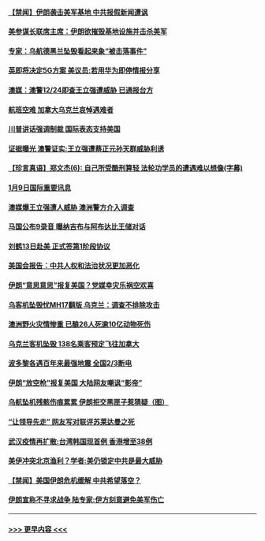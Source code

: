 #### [【禁闻】伊朗袭击美军基地 中共报假新闻遭讽](../pages/prog202/a102749185.md?t=01100633) 
#### [美参谋长联席主席：伊朗欲摧毁基地设施并击杀美军](../pages/prog202/a102749136.md?t=01100633) 
#### [专家：乌航德黑兰坠毁看起来象“被击落事件”](../pages/prog202/a102749162.md?t=01100633) 
#### [英即将决定5G方案 美议员:若用华为即停情报分享](../pages/prog202/a102749100.md?t=01100633) 
#### [澳媒：澳警12/24即查王立强遭威胁 已通报台方](../pages/prog202/a102749105.md?t=01100633) 
#### [航班空难 加拿大乌克兰哀悼遇难者](../pages/prog202/a102749081.md?t=01100633) 
#### [川普讲话强调制裁 国际表态支持美国](../pages/prog202/a102749055.md?t=01100633) 
#### [证据曝光 澳警证实:王立强遭蔡正元孙天群威胁利诱](../pages/prog202/a102749004.md?t=01100633) 
#### [【珍言真语】郑文杰(6): 自己所受酷刑算轻 法轮功学员的遭遇难以想像(字幕)](../pages/prog202/a102749005.md?t=01100633) 
#### [1月9日国际重要讯息](../pages/prog202/a102748855.md?t=01100633) 
#### [澳媒爆王立强遭人威胁 澳洲警方介入调查](../pages/prog202/a102748859.md?t=01100633) 
#### [马国公布9录音 曝纳吉布与阿布达比王储对话](../pages/prog202/a102748837.md?t=01100633) 
#### [刘鹤13日赴美 正式签第1阶段协议](../pages/prog202/a102748830.md?t=01100633) 
#### [美国会报告：中共人权和法治状况更加恶化](../pages/prog202/a102748731.md?t=01100633) 
#### [伊朗“意思意思”报复美国？党媒幸灾乐祸空欢喜](../pages/prog202/a102748728.md?t=01100633) 
#### [乌客机坠毁忧MH17翻版 乌克兰：调查不排除攻击](../pages/prog202/a102748710.md?t=01100633) 
#### [澳洲野火灾情惨重 已酿26人死逾10亿动物死伤](../pages/prog202/a102748612.md?t=01100633) 
#### [乌克兰客机坠毁 138名乘客预定飞往加拿大](../pages/prog202/a102748597.md?t=01100633) 
#### [波多黎各遇百年来最强地震 全国2/3断电](../pages/prog202/a102748578.md?t=01100633) 
#### [伊朗“放空枪”报复美国 大陆网友嘲讽“影帝”](../pages/prog202/a102748524.md?t=01100633) 
#### [乌航坠机残骸伤痕累累 伊朗拒交黑匣子惹猜疑（图）](../pages/prog202/a102748185.md?t=01100633) 
#### [“让领导先走” 网友写对联评苏莱达曼之死](../pages/prog202/a102748518.md?t=01100633) 
#### [武汉疫情再扩散:台湾韩国现首例 香港增至38例](../pages/prog202/a102748133.md?t=01100633) 
#### [美伊冲突北京渔利？学者:美仍锁定中共是最大威胁](../pages/prog202/a102748375.md?t=01100633) 
#### [【禁闻】美国伊朗危机缓解 中共希望落空？](../pages/prog202/a102748384.md?t=01100633) 
#### [伊朗宣称不寻求战争  陆专家:伊方刻意避免美军伤亡](../pages/prog202/a102748257.md?t=01100633) 

----
#### [ >>> 更早内容 <<< ](../indexes/prog202-earlier.md)
